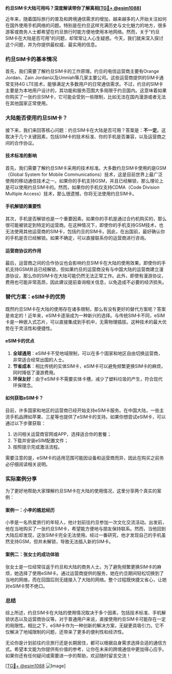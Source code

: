 **约旦SIM卡大陆可用吗？深度解读带你了解真相[[TG💪+ @esim1088](https://t.me/s/esim1088)]**

近年来，随着国际旅行的普及和跨境通信需求的增加，越来越多的人开始关注如何在国外使用手机网络的问题。特别是在约旦这样充满历史与文化魅力的地方，很多游客或商务人士都希望在约旦旅行时能方便地使用本地网络。然而，关于“约旦SIM卡在大陆是否可用”的问题，却常常让人心生疑惑。今天，我们就来深入探讨这个问题，并为你提供最权威、最实用的信息。

### 约旦SIM卡的基本情况

首先，我们需要了解约旦SIM卡的工作原理。约旦的电信运营商主要有Orange Jordan、Zain Jordan以及Umniah等几家主要公司。这些运营商提供的SIM卡通常支持4G LTE技术，能够满足大多数用户的日常通信需求。不过，约旦的SIM卡主要是为本地用户设计的，其功能和服务范围大多局限于约旦国内。这意味着如果你购买了一张约旦SIM卡，它可能会受到一些限制，比如无法在国内漫游或者无法在其他国家正常使用。

### 大陆能否使用约旦SIM卡？

接下来，我们来回答核心问题：约旦SIM卡在大陆是否可用？答案是：**不一定**。这取决于几个关键因素，包括SIM卡的技术标准、你的手机是否兼容，以及运营商之间的合作协议。

#### 技术标准的影响

首先，我们需要了解约旦SIM卡采用的技术标准。大多数约旦SIM卡使用的是GSM（Global System for Mobile Communications）技术，这是目前世界上最广泛使用的移动通信技术之一。如果你的手机支持GSM，并且已经解锁，那么理论上是可以使用约旦SIM卡的。然而，如果你的手机仅支持CDMA（Code Division Multiple Access）技术，那么很遗憾，你将无法使用约旦SIM卡。

#### 手机解锁的重要性

其次，手机是否解锁也是一个重要因素。如果你的手机是通过合约机购买的，那么很可能被锁定到特定的运营商。在这种情况下，即使你的手机支持GSM技术，也无法使用其他运营商的SIM卡，包括约旦的SIM卡。因此，在出国前，最好确认你的手机是否已经解锁。如果不确定，可以直接联系你的运营商进行咨询。

#### 运营商协议的作用

最后，运营商之间的合作协议也会影响约旦SIM卡在大陆的使用效果。即使你的手机支持GSM并且已经解锁，但如果约旦的运营商没有与中国大陆的运营商建立漫游协议，那么你的SIM卡在大陆可能仍然无法正常工作。此外，即使有漫游协议，费用也可能非常高昂，因此建议提前查询相关信息，以免造成不必要的经济损失。

### 替代方案：eSIM卡的优势

既然约旦SIM卡在大陆的使用存在诸多限制，那么有没有更好的替代方案呢？答案是肯定的！近年来，eSIM卡逐渐成为一种新兴的选择。与传统SIM卡不同，eSIM卡是一种嵌入式芯片，可以直接集成到手机中，无需物理插拔。这种技术的最大优势在于灵活性和便捷性。

#### eSIM卡的优点

1. **全球通用**：eSIM卡不受地域限制，可以在多个国家和地区自由切换运营商，非常适合经常出国的人士。
2. **节省成本**：相比传统的实体SIM卡，eSIM卡可以避免频繁更换SIM卡的麻烦，同时降低了漫游费用。
3. **环保友好**：由于eSIM卡不需要实体卡槽，减少了塑料垃圾的产生，符合现代环保理念。

#### 如何获取eSIM卡？

目前，许多国家和地区的运营商已经开始支持eSIM卡服务。在中国大陆，一些主流手机品牌如苹果、三星等也提供了eSIM卡的支持。如果你想尝试eSIM卡，可以通过以下步骤获取：

1. 访问相关运营商官网或APP，选择适合你的套餐；
2. 下载并安装eSIM配置文件；
3. 按照提示完成激活流程。

需要注意的是，eSIM卡的适用范围可能因设备和运营商而异，因此在购买之前务必仔细阅读相关说明。

### 实际案例分享

为了更好地帮助大家理解约旦SIM卡在大陆的使用情况，这里分享两个真实的案例：

#### 案例一：小李的尴尬经历

小李是一名热爱旅行的年轻人，他计划前往约旦参加一次文化交流活动。出发前，他在当地购买了一张约旦SIM卡，希望能方便地与朋友保持联系。然而，当他回到大陆后却发现，这张SIM卡完全无法使用。经过一番研究，他才发现自己的手机虽然支持GSM，但并未解锁，导致无法插入新的SIM卡。

#### 案例二：张女士的成功体验

张女士是一位经常往返于约旦和大陆的商务人士。为了避免频繁更换SIM卡的麻烦，她选择了使用eSIM卡。通过运营商提供的服务，她在约旦期间轻松切换到了当地的网络，而在回国后则无缝接入了大陆的网络。整个过程既快捷又省心，让她对eSIM卡赞不绝口。

### 总结

综上所述，约旦SIM卡在大陆的使用情况取决于多个因素，包括技术标准、手机解锁状态以及运营商协议等。对于普通用户来说，直接使用约旦SIM卡可能存在一定的局限性。相比之下，eSIM卡作为一种创新的解决方案，无疑更具吸引力。它不仅解决了地域限制的问题，还带来了更多的便利性和经济性。

无论你是计划前往约旦旅行还是长期居住，都可以根据自身需求选择合适的通信方式。希望本文能为你提供有价值的参考，让你在未来的跨境通信中更加得心应手。如果你还有任何疑问或需要进一步的帮助，欢迎随时留言交流！

[[TG💪+ @esim1088](https://t.me/s/esim1088) ![Image](https://i.postimg.cc/4NQfJmqS/Snipaste-2025-05-13-00-14-12.png)]
